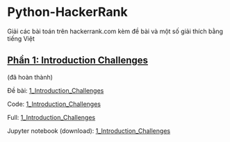 # Python-HackerRank
Giải các bài toán trên hackerrank.com kèm đề bài và một số giải thích bằng tiếng Việt

## [Phần 1: Introduction Challenges](https://www.hackerrank.com/domains/python/py-introduction)
(đã hoàn thành)

Đề bài: [1_Introduction_Challenges](1_Introduction_Challenges/Docs/1_Introduction_Challenges.md)

Code: [1_Introduction_Challenges](/1_Introduction_Challenges/Code/)

Full: [1_Introduction_Challenges](1_Introduction_Challenges/Docs/1_Introduction_Challenges_JupyterNotebook.md)

Jupyter notebook (download): [1_Introduction_Challenges](/1_Introduction_Challenges/Docs/1_Introduction_Challenges_JupyterNotebook.ipynb)

